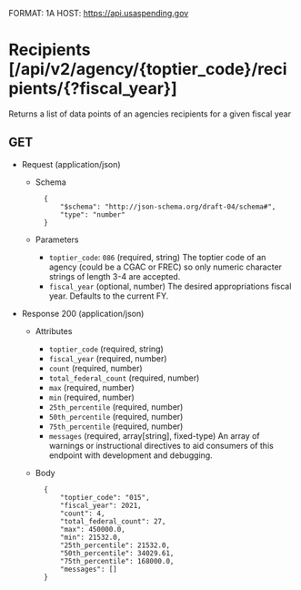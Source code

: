FORMAT: 1A
HOST: https://api.usaspending.gov

# Recipients [/api/v2/agency/{toptier_code}/recipients/{?fiscal_year}]

Returns a list of data points of an agencies recipients for a given fiscal year

## GET

+ Request (application/json)
    + Schema

            {
                "$schema": "http://json-schema.org/draft-04/schema#",
                "type": "number"
            }
    + Parameters
        + `toptier_code`: `086` (required, string)
            The toptier code of an agency (could be a CGAC or FREC) so only numeric character strings of length 3-4 are accepted.
        + `fiscal_year` (optional, number)
            The desired appropriations fiscal year. Defaults to the current FY.

+ Response 200 (application/json)
    + Attributes
        + `toptier_code` (required, string)
        + `fiscal_year` (required, number)
        + `count` (required, number)
        + `total_federal_count` (required, number)
        + `max` (required, number)
        + `min` (required, number)
        + `25th_percentile` (required, number)
        + `50th_percentile` (required, number)
        + `75th_percentile` (required, number)
        + `messages` (required, array[string], fixed-type)
            An array of warnings or instructional directives to aid consumers of this endpoint with development and debugging.

    + Body

            {
                "toptier_code": "015",
                "fiscal_year": 2021,
                "count": 4,
                "total_federal_count": 27,
                "max": 450000.0,
                "min": 21532.0,
                "25th_percentile": 21532.0,
                "50th_percentile": 34029.61,
                "75th_percentile": 168000.0,
                "messages": []
            }
